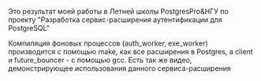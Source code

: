 Это результат моей работы в Летней школы PostgresPro&НГУ по проекту "Разработка сервис-расширения аутентификации для PostgreSQL"

Компиляция фоновых процессов (auth_worker, exe_worker) производится с помощью make, как все расширения в Postgres, а client и future_bouncer - с помощью gcc.
Есть так же видео, демонстрирующее использования данного сервиса-расширения 
